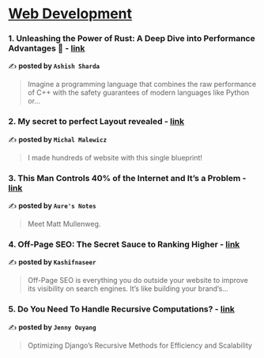 
<h1><a href=https://medium.com/tag/web-development/recommended target="_blank" rel="noopener noreferrer">Web Development</a></h1>
<h3>1. Unleashing the Power of Rust: A Deep Dive into Performance Advantages 🚀 - <a href="https://medium.com/@ashishjsharda/unleashing-the-power-of-rust-a-deep-dive-into-performance-advantages-9a047e18bb7c" target="_blank" rel="noopener noreferrer">link</a></h3>

✍️ **posted by `Ashish Sharda`**

<blockquote>Imagine a programming language that combines the raw performance of C++ with the safety guarantees of modern languages like Python or…</blockquote>

<h3>2. My secret to perfect Layout revealed - <a href="https://medium.com/@michalmalewicz/my-secret-to-perfect-layout-revealed-33183f25e49c" target="_blank" rel="noopener noreferrer">link</a></h3>

✍️ **posted by `Michal Malewicz`**

<blockquote>I made hundreds of website with this single blueprint!</blockquote>

<h3>3. This Man Controls 40% of the Internet and It’s a Problem - <a href="https://medium.com/notes-and-theories/this-man-controls-40-of-the-internet-and-its-a-problem-1b37a66e6185" target="_blank" rel="noopener noreferrer">link</a></h3>

✍️ **posted by `Aure's Notes`**

<blockquote>Meet Matt Mullenweg.</blockquote>

<h3>4. Off-Page SEO: The Secret Sauce to Ranking Higher - <a href="https://medium.com/@kashifnaseer408/off-page-seo-the-secret-sauce-to-ranking-higher-92d26d4dc4d3" target="_blank" rel="noopener noreferrer">link</a></h3>

✍️ **posted by `Kashifnaseer`**

<blockquote>Off-Page SEO is everything you do outside your website to improve its visibility on search engines. It’s like building your brand’s…</blockquote>

<h3>5. Do You Need To Handle Recursive Computations? - <a href="https://medium.com/code-like-a-girl/do-you-need-to-handle-recursive-computations-fb3bb5f5e633" target="_blank" rel="noopener noreferrer">link</a></h3>

✍️ **posted by `Jenny Ouyang`**

<blockquote>Optimizing Django’s Recursive Methods for Efficiency and Scalability</blockquote>

